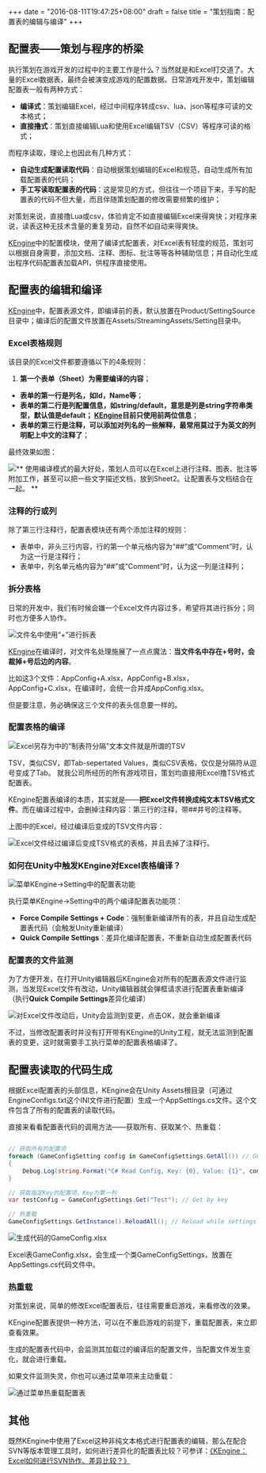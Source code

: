 +++
date = "2016-08-11T19:47:25+08:00"
draft = false
title = "策划指南：配置表的编辑与编译"
+++

## 配置表——策划与程序的桥梁

执行策划在游戏开发的过程中的主要工作是什么？当然就是和Excel打交道了。大量的Excel数据表，最终会被演变成游戏的配置数据。日常游戏开发中，策划编辑配置表一般有两种方式：

- **编译式**：策划编辑Excel，经过中间程序转成csv、lua、json等程序可读的文本格式；
- **直接撸式**：策划直接编辑Lua和使用Excel编辑TSV（CSV）等程序可读的格式；

而程序读取，理论上也因此有几种方式：

- **自动生成配置读取代码**：自动根据策划编辑的Excel和规范，自动生成所有加载配置表的代码；
- **手工写读取配置表的代码**：这是常见的方式，但往往一个项目下来，手写的配置表的代码不但大量，而且伴随策划配置的修改需要频繁的维护；

对策划来说，直接撸Lua或csv，体验肯定不如直接编辑Excel来得爽快；对程序来说，读表这种无技术含量的重复劳动，自然不如自动来得爽快。

[KEngine](https://github.com/mr-kelly/KEngine)中的配置模块，使用了编译式配置表，对Excel表有轻度的规范，策划可以根据自身需要，添加文档、注释、图标、批注等等各种辅助信息；并自动化生成出程序代码配置表加载API，供程序直接使用。

## 配置表的编辑和编译

[KEngine](https://github.com/mr-kelly/KEngine)中，配置表源文件，即编译前的表，默认放置在Product/SettingSource目录中；编译后的配置文件放置在Assets/StreamingAssets/Setting目录中。

### Excel表格规则

该目录的Excel文件都要遵循以下的4条规则：

1. **第一个表单（Sheet）为需要编译的内容**；
- **表单的第一行是列名，如Id，Name等**；
- **表单的第二行是列配置信息，如string/default，意思是列是string字符串类型，默认值是default； [KEngine](https://github.com/mr-kelly/KEngine)目前只使用前两位信息**；
- **表单的第三行是注释，可以添加对列名的一些解释，最常用莫过于为英文的列明配上中文的注释了**；

最终效果如图：

![** 使用编译模式的最大好处，策划人员可以在Excel上进行注释、图表、批注等附加工作，甚至可以把一些文字描述文档，放到Sheet2。让配置表与文档结合在一起。 **](http://upload-images.jianshu.io/upload_images/1835687-c99d18e781afa919.png?imageMogr2/auto-orient/strip%7CimageView2/2/w/1240)

### 注释的行或列

除了第三行注释行，配置表模块还有两个添加注释的规则：

- 表单中，非头三行内容，行的第一个单元格内容为“##”或“Comment”时，认为这一行是注释行；
- 表单中，列名单元格内容为“##”或“Comment”时，认为这一列是注释列；

### 拆分表格

日常的开发中，我们有时候会嫌一个Excel文件内容过多，希望将其进行拆分；同时也方便多人协作。

![文件名中使用“+”进行拆表](http://upload-images.jianshu.io/upload_images/1835687-d6b69c4fed82c1c8.png?imageMogr2/auto-orient/strip%7CimageView2/2/w/1240)

[KEngine](https://github.com/mr-kelly/KEngine)在编译时，对文件名处理施展了一点点魔法：**当文件名中存在+号时，会裁掉+号后边的内容**。

比如这3个文件：AppConfig+A.xlsx，AppConfig+B.xlsx，AppConfig+C.xlsx，在编译时，会统一合并成AppConfig.xlsx。

但是要注意，务必确保这三个文件的表头信息要一样的。

### 配置表格的编译

![Excel另存为中的“制表符分隔”文本文件就是所谓的TSV](http://upload-images.jianshu.io/upload_images/1835687-d3055b71083e93cd.png?imageMogr2/auto-orient/strip%7CimageView2/2/w/1240)

TSV，类似CSV，即Tab-sepertated Values，类似CSV表格，仅仅是分隔符从逗号变成了Tab。 就我公司所经历的所有游戏项目，策划均直接用Excel撸TSV格式配置表。

KEngine配置表编译的本质，其实就是——**把Excel文件转换成纯文本TSV格式文件**。而在编译过程中，会删掉注释内容：第三行的注释，带##井号的注释等。

上图中的Excel，经过编译后变成的TSV文件内容：

![**Excel文件经过编译后变成TSV格式的表格，并且去掉了注释行。**](http://upload-images.jianshu.io/upload_images/1835687-77dad136de19b812.png?imageMogr2/auto-orient/strip%7CimageView2/2/w/1240)

### 如何在Unity中触发KEngine对Excel表格编译？

![菜单KEngine->Setting中的配置表功能](http://upload-images.jianshu.io/upload_images/1835687-5c00562fcc0c2a33.png?imageMogr2/auto-orient/strip%7CimageView2/2/w/1240)

执行菜单KEngine->Setting中的两个编译配置表功能项：
- **Force Compile Settings + Code**：强制重新编译所有的表，并且自动生成配置表代码（会触发Unity重新编译）
- **Quick Compile Settings**：差异化编译配置表，不重新自动生成配置表代码

### 配置表的文件监测

为了方便开发，在打开Unity编辑器后KEngine会对所有的配置表源文件进行监测，当发现Excel文件有改动，Unity编辑器就会弹框请求进行配置表重新编译（执行**Quick Compile Settings**差异化编译）

![对Excel文件改动后，Unity会监测到变更，点击OK，就会重新编译](http://upload-images.jianshu.io/upload_images/1835687-21005c7adf1189ef.png?imageMogr2/auto-orient/strip%7CimageView2/2/w/1240)

不过，当修改配置表时并没有打开带有KEngine的Unity工程，就无法监测到配置表的变更，这时就需要手工执行菜单的配置表格编译了。


## 配置表读取的代码生成

根据Excel配置表的头部信息，KEngine会在Unity Assets根目录（可通过EngineConfigs.txt这个INI文件进行配置）生成一个AppSettings.cs文件。这个文件包含了所有的配置表的读取代码。

直接来看看配置表代码的调用方法——获取所有、获取某个、热重载：
```csharp

// 获取所有的配置项
foreach (GameConfigSetting config in GameConfigSettings.GetAll()) // Get all Configs
{
    Debug.Log(string.Format("C# Read Config, Key: {0}, Value: {1}", config.Id, config.Value));
}

// 获取指定Key的配置项，Key为第一列
var testConfig = GameConfigSettings.Get("Test"); // Get by key

// 热重载
GameConfigSettings.GetInstance().ReloadAll(); // Reload while settings recompile
```
![生成代码的GameConfig.xlsx](http://upload-images.jianshu.io/upload_images/1835687-794f4ae971e3c4da.png?imageMogr2/auto-orient/strip%7CimageView2/2/w/1240)

Excel表GameConfig.xlsx，会生成一个类GameConfigSettings，放置在AppSettings.cs代码文件中。

### 热重载

对策划来说，简单的修改Excel配置表后，往往需要重启游戏，来看修改的效果。

KEngine配置表提供一种方法，可以在不重启游戏的前提下，重载配置表，来立即查看效果。

生成的配置表代码中，会监测其加载过的编译后的配置文件，当配置文件发生变化，就会进行重载。

如果文件监测失灵，你也可以通过菜单项来主动重载：

![通过菜单热重载配置表](http://upload-images.jianshu.io/upload_images/1835687-102786910d178ced.png?imageMogr2/auto-orient/strip%7CimageView2/2/w/1240)


## 其他

既然KEngine中使用了Excel这种非纯文本格式进行配置表的编辑，那么在配合SVN等版本管理工具时，如何进行差异化的配置表比较？可参详：[《KEngine：Excel如何进行SVN协作、差异比较？》](http://www.jianshu.com/p/2ea5468e9d5b)
